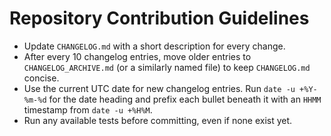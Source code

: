# Repository Contribution Guidelines

- Update `CHANGELOG.md` with a short description for every change.
- After every 10 changelog entries, move older entries to `CHANGELOG_ARCHIVE.md` (or a similarly named file) to keep `CHANGELOG.md` concise.
- Use the current UTC date for new changelog entries. Run `date -u +%Y-%m-%d` for the date heading and prefix each bullet beneath it with an `HHMM` timestamp from `date -u +%H%M`.
- Run any available tests before committing, even if none exist yet.
